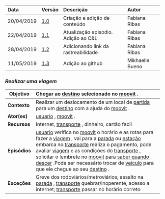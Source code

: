 |Data|Versão|Descrição|Autor|
|:---|:---|:---|:---|
|20/04/2019|[1.0](https://github.com/Andre-Eduardo/2019.1-Requisitos-Moovit/tree/master/cenarios/versao%20cenarios%201.0)|Criação e adição de conteúdo|Fabiana Ribas|
|22/04/2019|[1.1](https://github.com/Andre-Eduardo/2019.1-Requisitos-Moovit/tree/master/cenarios/versao%20cenarios%201.1)|Atualização episodio. Adição ao C&L|Fabiana Ribas|
|28/04/2019|[1.2](https://github.com/Andre-Eduardo/2019.1-Requisitos-Moovit/tree/master/cenarios/versao%20cenarios%201.2)|Adicionando link da rastreabilidade|Fabiana Ribas|
|11/05/2019|[1.3](https://github.com/Andre-Eduardo/2019.1-Requisitos-Moovit/tree/master/cenarios/versao%20cenarios%201.3)|Adição ao github|Mikhaelle Bueno|


### ***<a name="Realizar_Uma_Viagem">Realizar uma viagem</a>***

|**Objetivo**|Chegar ao [destino](https://github.com/Andre-Eduardo/2019.1-Requisitos-Moovit/wiki/L14---destino) selecionado no [moovit](https://github.com/Andre-Eduardo/2019.1-Requisitos-Moovit/wiki/L38---moovit) . |
|--|:--|
|**Contexto**|Realizar um deslocamento de um local de [partida](https://github.com/Andre-Eduardo/2019.1-Requisitos-Moovit/wiki/L43---partida) para um [destino](https://github.com/Andre-Eduardo/2019.1-Requisitos-Moovit/wiki/L14---destino) com a ajuda do [moovit](https://github.com/Andre-Eduardo/2019.1-Requisitos-Moovit/wiki/L38---moovit) . |
|**Ator(es)**|[usuario](https://github.com/Andre-Eduardo/2019.1-Requisitos-Moovit/wiki/L65-Usu%C3%A1rio) , [moovit](https://github.com/Andre-Eduardo/2019.1-Requisitos-Moovit/wiki/L38---moovit) . |
|**Recursos**|Internet, [transporte](https://github.com/Andre-Eduardo/2019.1-Requisitos-Moovit/wiki/L63---transporte) , dinheiro, cartão facil |
|**Episódios**|[usuario](https://github.com/Andre-Eduardo/2019.1-Requisitos-Moovit/wiki/L65-Usu%C3%A1rio) verifica no [moovit](https://github.com/Andre-Eduardo/2019.1-Requisitos-Moovit/wiki/L38---moovit) o horário e as rotas para fazer a [viagem](https://github.com/Andre-Eduardo/2019.1-Requisitos-Moovit/wiki/L67-Viagem) , vai para a [parada](https://github.com/Andre-Eduardo/2019.1-Requisitos-Moovit/wiki/L41---parada) ou [estação](https://github.com/Andre-Eduardo/2019.1-Requisitos-Moovit/wiki/L18---esta%C3%A7%C3%A3o) embarca no [transporte](https://github.com/Andre-Eduardo/2019.1-Requisitos-Moovit/wiki/L63---transporte) realiza o pagamento, pode avaliar [viagem](https://github.com/Andre-Eduardo/2019.1-Requisitos-Moovit/wiki/L67-Viagem) e as condições do [transporte](https://github.com/Andre-Eduardo/2019.1-Requisitos-Moovit/wiki/L63---transporte) , solicitar o lembrete no [moovit](https://github.com/Andre-Eduardo/2019.1-Requisitos-Moovit/wiki/L38---moovit) para [saber quando descer](https://github.com/Andre-Eduardo/2019.1-Requisitos-Moovit/wiki/C20-saber-descer) .Pode ser necessário trocar de [veiculo](https://github.com/Andre-Eduardo/2019.1-Requisitos-Moovit/wiki/L66-Veiculo) para que ele chegue ao seu [destino](https://github.com/Andre-Eduardo/2019.1-Requisitos-Moovit/wiki/L14---destino) . |
|**Exceções**|Greve dos rodoviários/metroviários, assalto na [parada](https://github.com/Andre-Eduardo/2019.1-Requisitos-Moovit/wiki/L41---parada) , [transporte](https://github.com/Andre-Eduardo/2019.1-Requisitos-Moovit/wiki/L63---transporte) quebrar/inoperente, acesso a internet; [transporte](https://github.com/Andre-Eduardo/2019.1-Requisitos-Moovit/wiki/L63---transporte) passar no horário correto |
<br><br>